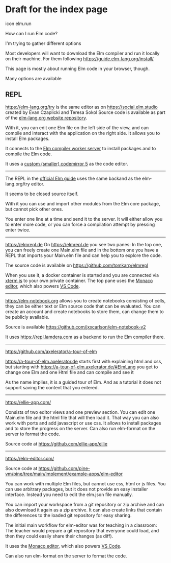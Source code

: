 # Draft for the index page

icon elm.run

How can I run Elm code?

I'm trying to gather different options

Most developers will want to download the Elm compiler and run it locally on their machine.
For them following https://guide.elm-lang.org/install/

This page is mostly about running Elm code in your browser, though.

Many options are available

## REPL

https://elm-lang.org/try is the same editor as on https://social.elm.studio created by Evan Czaplicki and Teresa Sokol
Source code is available as part of the [elm-lang.org website repository](https://github.com/elm/elm-lang.org/tree/8193eb7552e26989d444167d6006eb50616ff554/editor).

With it, you can edit one Elm file on the left side of the view, and can compile and interact with the application on the right side.
It allows you to install Elm packages.

It connects to the [Elm compiler worker server](https://github.com/elm/compiler/tree/2f6dd29258e880dbb7effd57a829a0470d8da48b/worker) to install packages and to compile the Elm code.

It uses a [custom (smaller) codemirror 5](https://github.com/elm/elm-lang.org/blob/8193eb7552e26989d444167d6006eb50616ff554/editor/cm/version.txt) as the code editor.

---

The REPL in the [official Elm guide](https://guide.elm-lang.org/core_language) uses the same backand as the elm-lang.org/try editor.

It seems to be closed source itself.

With it you can use and import other modules from the Elm core package, but cannot pick other ones.

You enter one line at a time and send it to the server. It will either allow you to enter more code, or you can force a compilation attempt by pressing enter twice.

---

https://elmrepl.de
On https://elmrepl.de you see two panes: In the top one, you can freely create one Main.elm file and in the bottom one you have a REPL that imports your Main.elm file and can help you to explore the code.

The source code is available on https://github.com/tomkarp/elmrepl

When you use it, a docker container is started and you are connected via [xterm.js](https://xtermjs.org/) to your own private container.
The top pane uses the [Monaco editor](https://microsoft.github.io/monaco-editor/), which also powers [VS Code](https://github.com/microsoft/vscode).

---

https://elm-notebook.org allows you to create notebooks consisting of cells, they can be either text or Elm source code that can be evaluated.
You can create an account and create notebooks to store them, can change them to be publicly available.

Source is available https://github.com/jxxcarlson/elm-notebook-v2

It uses https://repl.lamdera.com as a backend to run the Elm compiler there.

---

https://github.com/axelerator/a-tour-of-elm

https://a-tour-of-elm.axelerator.de starts first with explaining html and css, but starting with https://a-tour-of-elm.axelerator.de/#ElmLang you get to change one Elm and one Html file and can compile and see it

As the name implies, it is a guided tour of Elm. And as a tutorial it does not support saving the content that you entered.

---

https://ellie-app.com/

Consists of two editor views and one preview section. You can edit one Main.elm file and the html file that will then load it.
That way you can also work with ports and add javascript or use css.
It allows to install packages and to store the progress on the server.
Can also run elm-format on the server to format the code.

Source code at https://github.com/ellie-app/ellie

---

https://elm-editor.com/

Source code at https://github.com/pine-vm/pine/tree/main/implement/example-apps/elm-editor

You can work with multiple Elm files, but cannot use css, html or js files.
You can use arbitrary packages, but it does not provide an easy installer interface. Instead you need to edit the elm.json file manually.

You can import your workspace from a git repository or zip archive and can also download it again as a zip archive.
It can also create links that contain the differences to the loaded git repository for easy sharing.

The initial main workflow for elm-editor was for teaching in a classroom: The teacher would prepare a git repository that everyone could load, and then they could easily share their changes (as diff).

It uses the [Monaco editor](https://microsoft.github.io/monaco-editor/), which also powers [VS Code](https://github.com/microsoft/vscode).

Can also run elm-format on the server to format the code.
